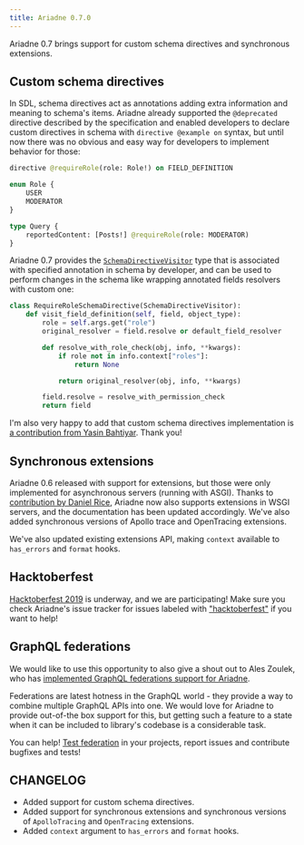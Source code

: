 ```yaml
---
title: Ariadne 0.7.0
---
```


Ariadne 0.7 brings support for custom schema directives and synchronous extensions.


<!--truncate-->


## Custom schema directives

In SDL, schema directives act as annotations adding extra information and meaning to schema's items. Ariadne already supported the `@deprecated` directive described by the specification and enabled developers to declare custom directives in schema with `directive @example on` syntax, but until now there was no obvious and easy way for developers to implement behavior for those:

```graphql
directive @requireRole(role: Role!) on FIELD_DEFINITION

enum Role {
    USER
    MODERATOR
}

type Query {
    reportedContent: [Posts!] @requireRole(role: MODERATOR)
}
```

Ariadne 0.7 provides the [`SchemaDirectiveVisitor`](/docs/schema-directives) type that is associated with specified annotation in schema by developer, and can be used to perform changes in the schema like wrapping annotated fields resolvers with custom one:

```python
class RequireRoleSchemaDirective(SchemaDirectiveVisitor):
    def visit_field_definition(self, field, object_type):
        role = self.args.get("role")
        original_resolver = field.resolve or default_field_resolver

        def resolve_with_role_check(obj, info, **kwargs):
            if role not in info.context["roles"]:
                return None

            return original_resolver(obj, info, **kwargs)

        field.resolve = resolve_with_permission_check
        return field
```

I'm also very happy to add that custom schema directives implementation is [a contribution from Yasin Bahtiyar](https://github.com/mirumee/ariadne/pull/222). Thank you!


## Synchronous extensions

Ariadne 0.6 released with support for extensions, but those were only implemented for asynchronous servers (running with ASGI). Thanks to [contribution by Daniel Rice](https://github.com/mirumee/ariadne/pull/239), Ariadne now also supports extensions in WSGI servers, and the documentation has been updated accordingly. We've also added synchronous versions of Apollo trace and OpenTracing extensions.

We've also updated existing extensions API, making `context` available to `has_errors` and `format` hooks.


## Hacktoberfest

[Hacktoberfest 2019](https://hacktoberfest.digitalocean.com/) is underway, and we are participating! Make sure you check Ariadne's issue tracker for issues labeled with ["hacktoberfest"](https://github.com/mirumee/ariadne/issues?q=is%3Aissue+is%3Aopen+label%3Ahacktoberfest) if you want to help!


## GraphQL federations

We would like to use this opportunity to also give a shout out to Ales Zoulek, who has [implemented GraphQL federations support for Ariadne](https://spectrum.chat/ariadne/general/graphql-federation-with-ariadne~bb5ba9a5-4a81-4d45-b0af-a0f7bfc758a5).

Federations are latest hotness in the GraphQL world - they provide a way to combine multiple GraphQL APIs into one. We would love for Ariadne to provide out-of-the box support for this, but getting such a feature to a state when it can be included to library's codebase is a considerable task.

You can help! [Test federation](https://github.com/pantheon-systems/ariadne-extensions/watchers) in your projects, report issues and contribute bugfixes and tests!


## CHANGELOG

- Added support for custom schema directives.
- Added support for synchronous extensions and synchronous versions of `ApolloTracing` and `OpenTracing` extensions.
- Added `context` argument to `has_errors` and `format` hooks.